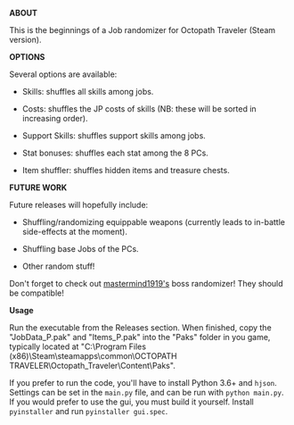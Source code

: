 **ABOUT**

This is the beginnings of a Job randomizer for Octopath Traveler (Steam version).

**OPTIONS**

Several options are available:

- Skills: shuffles all skills among jobs.

- Costs: shuffles the JP costs of skills (NB: these will be sorted in increasing order).

- Support Skills: shuffles support skills among jobs.

- Stat bonuses: shuffles each stat among the 8 PCs.

- Item shuffler: shuffles hidden items and treasure chests.

**FUTURE WORK**

Future releases will hopefully include:

- Shuffling/randomizing equippable weapons (currently leads to
  in-battle side-effects at the moment).

- Shuffling base Jobs of the PCs.

- Other random stuff!

Don't forget to check out
[mastermind1919's](https://github.com/mastermind1919/OctopathBossRandomizer)
boss randomizer! They should be compatible!

**Usage**

Run the executable from the Releases section. When finished, copy the
"JobData_P.pak" and "Items_P.pak" into the "Paks" folder in you game,
typically located at "C:\Program Files
(x86)\Steam\steamapps\common\OCTOPATH
TRAVELER\Octopath_Traveler\Content\Paks".

If you prefer to run the code, you'll have to install Python 3.6+ and `hjson`. 
Settings can be set in the `main.py` file, and can be run with `python main.py`.
If you would prefer to use the gui, you must build it yourself. Install `pyinstaller`
 and run `pyinstaller gui.spec`.
